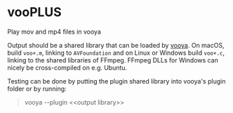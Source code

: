# vooPLUS
Play mov and mp4 files in vooya

Output should be a shared library that can be loaded by [vooya](http://www.offminor.de). On macOS, build `voo+.m`, linking to `AVFoundation` and on Linux or Windows build `voo+.c`, linking to the shared libraries of FFmpeg. FFmpeg DLLs for Windows can nicely be cross-compiled on e.g. Ubuntu.

Testing can be done by putting the plugin shared library into vooya's plugin folder or by running:
> vooya --plugin \<\<output library\>\>
